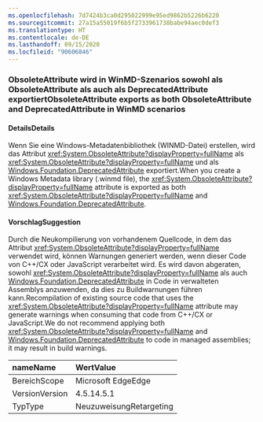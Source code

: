 ```yaml
---
ms.openlocfilehash: 7d7424b3ca0d295022999e95ed9862b5226b6220
ms.sourcegitcommit: 27a15a55019f6b5f2733961738babe94aec0def3
ms.translationtype: HT
ms.contentlocale: de-DE
ms.lasthandoff: 09/15/2020
ms.locfileid: "90606846"
---
```

### <a name="obsoleteattribute-exports-as-both-obsoleteattribute-and-deprecatedattribute-in-winmd-scenarios"></a><span data-ttu-id="1e60d-101">ObsoleteAttribute wird in WinMD-Szenarios sowohl als ObsoleteAttribute als auch als DeprecatedAttribute exportiert</span><span class="sxs-lookup"><span data-stu-id="1e60d-101">ObsoleteAttribute exports as both ObsoleteAttribute and DeprecatedAttribute in WinMD scenarios</span></span>

#### <a name="details"></a><span data-ttu-id="1e60d-102">Details</span><span class="sxs-lookup"><span data-stu-id="1e60d-102">Details</span></span>

<span data-ttu-id="1e60d-103">Wenn Sie eine Windows-Metadatenbibliothek (WINMD-Datei) erstellen, wird das Attribut <xref:System.ObsoleteAttribute?displayProperty=fullName> als <xref:System.ObsoleteAttribute?displayProperty=fullName> und als [Windows.Foundation.DeprecatedAttribute](/uwp/api/windows.foundation.metadata.deprecatedattribute) exportiert.</span><span class="sxs-lookup"><span data-stu-id="1e60d-103">When you create a Windows Metadata library (.winmd file), the <xref:System.ObsoleteAttribute?displayProperty=fullName> attribute is exported as both <xref:System.ObsoleteAttribute?displayProperty=fullName> and [Windows.Foundation.DeprecatedAttribute](/uwp/api/windows.foundation.metadata.deprecatedattribute).</span></span>

#### <a name="suggestion"></a><span data-ttu-id="1e60d-104">Vorschlag</span><span class="sxs-lookup"><span data-stu-id="1e60d-104">Suggestion</span></span>

<span data-ttu-id="1e60d-105">Durch die Neukompilierung von vorhandenem Quellcode, in dem das Attribut <xref:System.ObsoleteAttribute?displayProperty=fullName> verwendet wird, können Warnungen generiert werden, wenn dieser Code von C++/CX oder JavaScript verarbeitet wird. Es wird davon abgeraten, sowohl <xref:System.ObsoleteAttribute?displayProperty=fullName> als auch [Windows.Foundation.DeprecatedAttribute](/uwp/api/windows.foundation.metadata.deprecatedattribute) in Code in verwalteten Assemblys anzuwenden, da dies zu Buildwarnungen führen kann.</span><span class="sxs-lookup"><span data-stu-id="1e60d-105">Recompilation of existing source code that uses the <xref:System.ObsoleteAttribute?displayProperty=fullName> attribute may generate warnings when consuming that code from C++/CX or JavaScript.We do not recommend applying both <xref:System.ObsoleteAttribute?displayProperty=fullName> and [Windows.Foundation.DeprecatedAttribute](/uwp/api/windows.foundation.metadata.deprecatedattribute) to code in managed assemblies; it may result in build warnings.</span></span>

| <span data-ttu-id="1e60d-106">name</span><span class="sxs-lookup"><span data-stu-id="1e60d-106">Name</span></span>    | <span data-ttu-id="1e60d-107">Wert</span><span class="sxs-lookup"><span data-stu-id="1e60d-107">Value</span></span>       |
|:--------|:------------|
| <span data-ttu-id="1e60d-108">Bereich</span><span class="sxs-lookup"><span data-stu-id="1e60d-108">Scope</span></span>   | <span data-ttu-id="1e60d-109">Microsoft Edge</span><span class="sxs-lookup"><span data-stu-id="1e60d-109">Edge</span></span>        |
| <span data-ttu-id="1e60d-110">Version</span><span class="sxs-lookup"><span data-stu-id="1e60d-110">Version</span></span> | <span data-ttu-id="1e60d-111">4.5.1</span><span class="sxs-lookup"><span data-stu-id="1e60d-111">4.5.1</span></span>       |
| <span data-ttu-id="1e60d-112">Typ</span><span class="sxs-lookup"><span data-stu-id="1e60d-112">Type</span></span>    | <span data-ttu-id="1e60d-113">Neuzuweisung</span><span class="sxs-lookup"><span data-stu-id="1e60d-113">Retargeting</span></span> |
